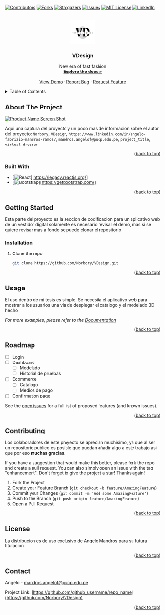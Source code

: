 <!-- Improved compatibility of back to top link: See: https://github.com/othneildrew/Best-README-Template/pull/73 -->
<a name="readme-top"></a>
<!--
*** Thanks for checking out the Best-README-Template. If you have a suggestion
*** that would make this better, please fork the repo and create a pull request
*** or simply open an issue with the tag "enhancement".
*** Don't forget to give the project a star!
*** Thanks again! Now go create something AMAZING! :D
-->



<!-- PROJECT SHIELDS -->
<!--
*** I'm using markdown "reference style" links for readability.
*** Reference links are enclosed in brackets [ ] instead of parentheses ( ).
*** See the bottom of this document for the declaration of the reference variables
*** for contributors-url, forks-url, etc. This is an optional, concise syntax you may use.
*** https://www.markdownguide.org/basic-syntax/#reference-style-links
-->
[![Contributors][contributors-shield]][contributors-url]
[![Forks][forks-shield]][forks-url]
[![Stargazers][stars-shield]][stars-url]
[![Issues][issues-shield]][issues-url]
[![MIT License][license-shield]][license-url]
[![LinkedIn][linkedin-shield]][linkedin-url]



<!-- PROJECT LOGO -->
<br />
<div align="center">
  <a href="https://github.com/github_username/repo_name">
    <img src="assets/images/Logo.png" alt="Logo" width="80" height="80">
  </a>

<h3 align="center">VDesign</h3>

  <p align="center">
    New era of fast fashion
    <br />
    <a href="https://github.com/Norbory/VDesign"><strong>Explore the docs »</strong></a>
    <br />
    <br />
    <a href="https://norbory.github.io/VDesign/">View Demo</a>
    ·
    <a href="https://github.com/Norbory/VDesign/issues">Report Bug</a>
    ·
    <a href="https://github.com/Norbory/VDesign/issues">Request Feature</a>
  </p>
</div>



<!-- TABLE OF CONTENTS -->
<details>
  <summary>Table of Contents</summary>
  <ol>
    <li>
      <a href="#about-the-project">About The Project</a>
      <ul>
        <li><a href="#built-with">Built With</a></li>
      </ul>
    </li>
    <li>
      <a href="#getting-started">Getting Started</a>
      <ul>
        <li><a href="#installation">Installation</a></li>
      </ul>
    </li>
    <li><a href="#usage">Usage</a></li>
    <li><a href="#roadmap">Roadmap</a></li>
    <li><a href="#contributing">Contributing</a></li>
    <li><a href="#license">License</a></li>
    <li><a href="#contact">Contact</a></li>
  </ol>
</details>



<!-- ABOUT THE PROJECT -->
## About The Project

[![Product Name Screen Shot][product-screenshot]](assets/images/Captura.png)

Aqui una captura del proyecto y un poco mas de informacion sobre el autor del proyecto: `Norbory`, `VDesign`, `https://www.linkedin.com/in/angelo-fabrizio-mandros-ramos/`, `mandros.angelof@pucp.edu.pe`, `project_title`, `virtual dresser`

<p align="right">(<a href="#readme-top">back to top</a>)</p>



### Built With

* [![React][React.js]][https://legacy.reactjs.org/]
* [![Bootstrap][Bootstrap.com]][https://getbootstrap.com/]

<p align="right">(<a href="#readme-top">back to top</a>)</p>



<!-- GETTING STARTED -->
## Getting Started

Esta parte del proyecto es la seccion de codificacion para un aplicativo web de un vestidor digital
solamente es necesario revisar el demo, mas si se quiere revisar mas a fondo se puede clonar el repositorio

### Installation

1. Clone the repo
   ```sh
   git clone https://github.com/Norbory/VDesign.git
   ```
   
<p align="right">(<a href="#readme-top">back to top</a>)</p>



<!-- USAGE EXAMPLES -->
## Usage

El uso dentro de mi tesis es simple.
Se necesita el aplicativo web para mostrar a los usuarios una via de desplegar el catalogo y el modelado 3D hecho

_For more examples, please refer to the [Documentation](https://github.com/Norbory/VDesign)_

<p align="right">(<a href="#readme-top">back to top</a>)</p>



<!-- ROADMAP -->
## Roadmap

- [ ] Login
- [ ] Dashboard
    - [ ] Modelado
    - [ ] Historial de pruebas
- [ ] Ecommerce
    - [ ] Catalogo
    - [ ] Medios de pago
- [ ] Confirmation page

See the [open issues](https://github.com/Norbory/VDesign/issues) for a full list of proposed features (and known issues).

<p align="right">(<a href="#readme-top">back to top</a>)</p>



<!-- CONTRIBUTING -->
## Contributing

Los colaboradores de este proyecto se aprecian muchisimo, ya que al ser un repositorio publico es posible que puedan añadir algo a este trabajo asi que por eso **muchas gracias**.

If you have a suggestion that would make this better, please fork the repo and create a pull request. You can also simply open an issue with the tag "enhancement".
Don't forget to give the project a star! Thanks again!

1. Fork the Project
2. Create your Feature Branch (`git checkout -b feature/AmazingFeature`)
3. Commit your Changes (`git commit -m 'Add some AmazingFeature'`)
4. Push to the Branch (`git push origin feature/AmazingFeature`)
5. Open a Pull Request

<p align="right">(<a href="#readme-top">back to top</a>)</p>



<!-- LICENSE -->
## License

La distribucion es de uso exclusivo de Angelo Mandros para su futura titulacion

<p align="right">(<a href="#readme-top">back to top</a>)</p>



<!-- CONTACT -->
## Contact

Angelo - mandros.angelof@pucp.edu.pe

Project Link: [https://github.com/github_username/repo_name](https://github.com/Norbory/VDesign)

<p align="right">(<a href="#readme-top">back to top</a>)</p>



<!-- MARKDOWN LINKS & IMAGES -->
<!-- https://www.markdownguide.org/basic-syntax/#reference-style-links -->
[contributors-shield]: https://img.shields.io/github/contributors/github_username/repo_name.svg?style=for-the-badge
[contributors-url]: https://github.com/github_username/repo_name/graphs/contributors
[forks-shield]: https://img.shields.io/github/forks/github_username/repo_name.svg?style=for-the-badge
[forks-url]: https://github.com/github_username/repo_name/network/members
[stars-shield]: https://img.shields.io/github/stars/github_username/repo_name.svg?style=for-the-badge
[stars-url]: https://github.com/github_username/repo_name/stargazers
[issues-shield]: https://img.shields.io/github/issues/github_username/repo_name.svg?style=for-the-badge
[issues-url]: https://github.com/github_username/repo_name/issues
[license-shield]: https://img.shields.io/github/license/github_username/repo_name.svg?style=for-the-badge
[license-url]: https://github.com/github_username/repo_name/blob/master/LICENSE.txt
[linkedin-shield]: https://img.shields.io/badge/-LinkedIn-black.svg?style=for-the-badge&logo=linkedin&colorB=555
[linkedin-url]: https://linkedin.com/in/linkedin_username
[product-screenshot]: images/screenshot.png
[Next.js]: https://img.shields.io/badge/next.js-000000?style=for-the-badge&logo=nextdotjs&logoColor=white
[Next-url]: https://nextjs.org/
[React.js]: https://img.shields.io/badge/React-20232A?style=for-the-badge&logo=react&logoColor=61DAFB
[React-url]: https://reactjs.org/
[Vue.js]: https://img.shields.io/badge/Vue.js-35495E?style=for-the-badge&logo=vuedotjs&logoColor=4FC08D
[Vue-url]: https://vuejs.org/
[Angular.io]: https://img.shields.io/badge/Angular-DD0031?style=for-the-badge&logo=angular&logoColor=white
[Angular-url]: https://angular.io/
[Svelte.dev]: https://img.shields.io/badge/Svelte-4A4A55?style=for-the-badge&logo=svelte&logoColor=FF3E00
[Svelte-url]: https://svelte.dev/
[Laravel.com]: https://img.shields.io/badge/Laravel-FF2D20?style=for-the-badge&logo=laravel&logoColor=white
[Laravel-url]: https://laravel.com
[Bootstrap.com]: https://img.shields.io/badge/Bootstrap-563D7C?style=for-the-badge&logo=bootstrap&logoColor=white
[Bootstrap-url]: https://getbootstrap.com
[JQuery.com]: https://img.shields.io/badge/jQuery-0769AD?style=for-the-badge&logo=jquery&logoColor=white
[JQuery-url]: https://jquery.com 

